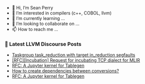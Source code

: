 - 👋 Hi, I’m Sean Perry
- 👀 I’m interested in compilers (c++, COBOL, llvm)
- 🌱 I’m currently learning ...
- 💞️ I’m looking to collaborate on ...
- 📫 How to reach me ...

<!---
s66perry/s66perry is a ✨ special ✨ repository because its `README.md` (this file) appears on your GitHub profile.
You can click the Preview link to take a look at your changes.
--->
### 📕 Latest LLVM Discourse Posts

<!-- DISCOURSE-LLVM:START -->
- [Taskgroup task_reduction with target in_reduction segfaults](https://discourse.llvm.org/t/taskgroup-task-reduction-with-target-in-reduction-segfaults/64683#post_6)
- [[RFC][Incubation] Request for incubating TCP dialect for MLIR](https://discourse.llvm.org/t/rfc-incubation-request-for-incubating-tcp-dialect-for-mlir/64883?page=2#post_21)
- [RFC: A Jupyter kernel for Tablegen](https://discourse.llvm.org/t/rfc-a-jupyter-kernel-for-tablegen/65003#post_7)
- [How to create dependencies between conversions?](https://discourse.llvm.org/t/how-to-create-dependencies-between-conversions/65020#post_8)
- [RFC: A Jupyter kernel for Tablegen](https://discourse.llvm.org/t/rfc-a-jupyter-kernel-for-tablegen/65003#post_6)
<!-- DISCOURSE-LLVM:END -->
